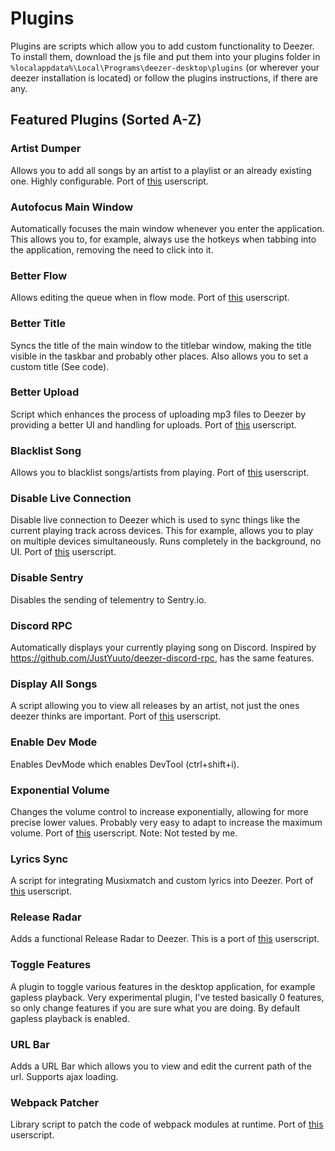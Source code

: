 # Plugins
Plugins are scripts which allow you to add custom functionality to Deezer. To install them, download the js file and put them into your plugins folder in `%localappdata%\Local\Programs\deezer-desktop\plugins` (or wherever your deezer installation is located) or follow the plugins instructions, if there are any.


## Featured Plugins (Sorted A-Z)

### Artist Dumper
Allows you to add all songs by an artist to a playlist or an already existing one. Highly configurable. Port of [this](https://github.com/bertigert/Deezer-Release-Radar) userscript.

### Autofocus Main Window
Automatically focuses the main window whenever you enter the application. This allows you to, for example, always use the hotkeys when tabbing into the application, removing the need to click into it.

### Better Flow
Allows editing the queue when in flow mode. Port of [this](https://github.com/bertigert/Deezer-Better-Flow) userscript.

### Better Title
Syncs the title of the main window to the titlebar window, making the title visible in the taskbar and probably other places. Also allows you to set a custom title (See code).

### Better Upload
Script which enhances the process of uploading mp3 files to Deezer by providing a better UI and handling for uploads. Port of [this](https://github.com/bertigert/Deezer-Better-Upload) userscript.

### Blacklist Song
Allows you to blacklist songs/artists from playing. Port of [this](https://github.com/bertigert/Deezer-Blacklist-Songs) userscript.

### Disable Live Connection
Disable live connection to Deezer which is used to sync things like the current playing track across devices. This for example, allows you to play on multiple devices simultaneously. Runs completely in the background, no UI. Port of [this](https://github.com/bertigert/Deezer-Disable-Live-Connection/) userscript.

### Disable Sentry
Disables the sending of telementry to Sentry.io.

### Discord RPC
Automatically displays your currently playing song on Discord. Inspired by https://github.com/JustYuuto/deezer-discord-rpc, has the same features.

### Display All Songs
A script allowing you to view all releases by an artist, not just the ones deezer thinks are important. Port of [this](https://github.com/bertigert/deezer-list-all-releases/) userscript.

### Enable Dev Mode
Enables DevMode which enables DevTool (ctrl+shift+i).

### Exponential Volume
Changes the volume control to increase exponentially, allowing for more precise lower values. Probably very easy to adapt to increase the maximum volume. Port of [this](https://greasyfork.org/en/scripts/487324-youtube-volume-fixer) userscript. Note: Not tested by me.

### Lyrics Sync
A script for integrating Musixmatch and custom lyrics into Deezer. Port of [this](https://github.com/bertigert/Deezer-Lyrics-Sync) userscript.

### Release Radar
Adds a functional Release Radar to Deezer. This is a port of [this](https://github.com/bertigert/Deezer-Release-Radar) userscript.

### Toggle Features
A plugin to toggle various features in the desktop application, for example gapless playback. Very experimental plugin, I've tested basically 0 features, so only change features if you are sure what you are doing. By default gapless playback is enabled.

### URL Bar
Adds a URL Bar which allows you to view and edit the current path of the url. Supports ajax loading.

### Webpack Patcher
Library script to patch the code of webpack modules at runtime. Port of [this](https://github.com/bertigert/Webpack-Patcher) userscript.



